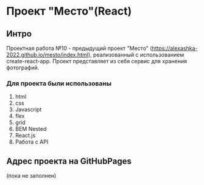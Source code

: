 # Проект "Место"(React)

## Интро
Проектная работа №10 - предыдущий проект "Место" (https://alexashka-2022.github.io/mesto/index.html), реализованный с использованием create-react-app.
Проект представляет из себя сервис для хранения фотографий.

### Для проекта были использованы 
1. html
2. css
3. Javascript
4. flex
5. grid
6. BEM Nested
7. React.js
8. Работа с API

## Адрес проекта на GitHubPages
(пока не заполнен)